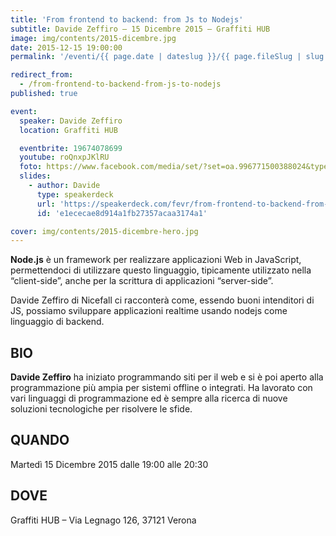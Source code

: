 ```yaml
---
title: 'From frontend to backend: from Js to Nodejs'
subtitle: Davide Zeffiro – 15 Dicembre 2015 – Graffiti HUB
image: img/contents/2015-dicembre.jpg
date: 2015-12-15 19:00:00
permalink: '/eventi/{{ page.date | dateslug }}/{{ page.fileSlug | slug }}/index.html'

redirect_from:
  - /from-frontend-to-backend-from-js-to-nodejs
published: true

event:
  speaker: Davide Zeffiro
  location: Graffiti HUB

  eventbrite: 19674078699
  youtube: roQnxpJKlRU
  foto: https://www.facebook.com/media/set/?set=oa.996771500388024&type=3
  slides:
    - author: Davide
      type: speakerdeck
      url: 'https://speakerdeck.com/fevr/from-frontend-to-backend-from-js-to-nodejs'
      id: 'e1ececae8d914a1fb27357acaa3174a1'

cover: img/contents/2015-dicembre-hero.jpg
---
```


**Node.js** è un framework per realizzare applicazioni Web in JavaScript, permettendoci di utilizzare questo linguaggio,
tipicamente utilizzato nella “client-side”, anche per la scrittura di applicazioni “server-side”.

Davide Zeffiro di Nicefall ci racconterà come, essendo buoni intenditori di JS,
possiamo sviluppare applicazioni realtime usando nodejs come linguaggio di backend.

## BIO

**Davide Zeffiro** ha iniziato programmando siti per il web e si è poi aperto alla programmazione più ampia
per sistemi offline o integrati. Ha lavorato con vari linguaggi di programmazione ed è sempre alla ricerca
di nuove soluzioni tecnologiche per risolvere le sfide.

## QUANDO

Martedì 15 Dicembre 2015 dalle 19:00 alle 20:30

## DOVE

Graffiti HUB – Via Legnago 126, 37121 Verona
